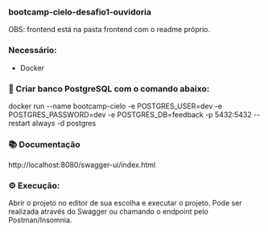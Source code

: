 ### bootcamp-cielo-desafio1-ouvidoria

OBS: frontend está na pasta frontend com o readme próprio.

### Necessário:

- Docker
  
### 🎲 Criar banco PostgreSQL com o comando abaixo:

docker run --name bootcamp-cielo -e POSTGRES_USER=dev -e POSTGRES_PASSWORD=dev -e POSTGRES_DB=feedback -p 5432:5432 --restart always -d postgres

### 📚 Documentação
http://localhost:8080/swagger-ui/index.html

### ⚙️ Execução:
Abrir o projeto no editor de sua escolha e executar o projeto.
Pode ser realizada através do Swagger ou chamando o endpoint pelo Postman/Insomnia.
